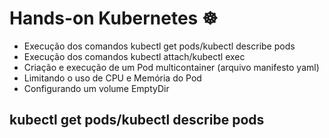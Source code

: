 <h1> Hands-on Kubernetes ☸️ </h1> 

- Execução dos comandos kubectl get pods/kubectl describe pods 
- Execução dos comandos kubectl attach/kubectl exec
- Criação e execução de um Pod multicontainer (arquivo manifesto yaml)
- Limitando o uso de CPU e Memória do Pod
- Configurando um volume EmptyDir

## kubectl get pods/kubectl describe pods 
